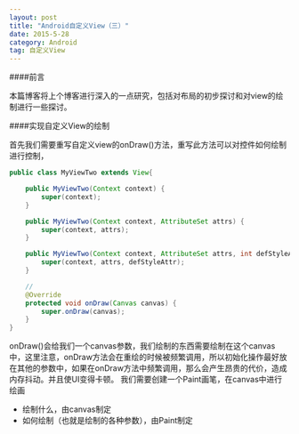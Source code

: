 ```yaml
---
layout: post
title: "Android自定义View（三）"
date: 2015-5-28
category: Android
tag: 自定义View
---
```


####前言

本篇博客将上个博客进行深入的一点研究，包括对布局的初步探讨和对view的绘制进行一些探讨。

####实现自定义View的绘制

首先我们需要重写自定义view的onDraw()方法，重写此方法可以对控件如何绘制进行控制，

```java
public class MyViewTwo extends View{

    public MyViewTwo(Context context) {
        super(context);
    }

    public MyViewTwo(Context context, AttributeSet attrs) {
        super(context, attrs);
    }

    public MyViewTwo(Context context, AttributeSet attrs, int defStyleAttr) {
        super(context, attrs, defStyleAttr);
    }

    //
    @Override
    protected void onDraw(Canvas canvas) {
        super.onDraw(canvas);
    }
}
```

onDraw()会给我们一个canvas参数，我们绘制的东西需要绘制在这个canvas中，这里注意，onDraw方法会在重绘的时候被频繁调用，所以初始化操作最好放在其他的参数中，如果在onDraw方法中频繁调用，那么会产生昂贵的代价，造成内存抖动。并且使UI变得卡顿。
我们需要创建一个Paint画笔，在canvas中进行绘画

- 绘制什么，由canvas制定
- 如何绘制（也就是绘制的各种参数），由Paint制定

